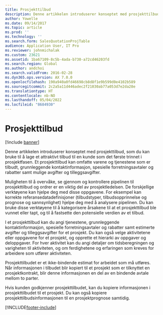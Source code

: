 ```yaml
---
title: Prosjekttilbud
description: Denne artikkelen introduserer konseptet med prosjekttilbud, som du kan bruke til å lage et attraktivt tilbud til en kunde som det første trinnet i prosjektfasen. Et prosjekttilbud kan omfatte varene og tjenestene som er tilbudt, grunnleggende kontaktinformasjon, spesielle forretningsavtaler og rabatter samt mulige avgifter og tilleggsavgifter.
author: Yowelle
ms.date: 09/14/2017
ms.topic: article
ms.prod: ''
ms.technology: ''
ms.search.form: SalesQuotationProjTable
audience: Application User, IT Pro
ms.reviewer: johnmichalak
ms.custom: 23621
ms.assetid: 1ba67109-8c5b-4ada-b730-a72cd46203fd
ms.search.region: Global
ms.author: andchoi
ms.search.validFrom: 2016-02-28
ms.dyn365.ops.version: AX 7.0.0
ms.openlocfilehash: 190a940a0fd46698cb8d8f1e9b599d0e4102b589
ms.sourcegitcommit: 2c2a5a11d446adec2f21030ab77a053d7e2da28e
ms.translationtype: HT
ms.contentlocale: nb-NO
ms.lasthandoff: 05/04/2022
ms.locfileid: "8684930"
---
```

# <a name="project-quotations"></a>Prosjekttilbud

[!include [banner](../includes/banner.md)]

Denne artikkelen introduserer konseptet med prosjekttilbud, som du kan bruke til å lage et attraktivt tilbud til en kunde som det første trinnet i prosjektfasen. Et prosjekttilbud kan omfatte varene og tjenestene som er tilbudt, grunnleggende kontaktinformasjon, spesielle forretningsavtaler og rabatter samt mulige avgifter og tilleggsavgifter. 

Muligheten til å overvåke, se gjennom og kontrollere pipelinen til prosjekttilbud og ordrer er en viktig del av prosjektledelsen. De forskjellige verktøyene kan hjelpe deg med disse oppgavene. For eksempel kan korrekte referansedatadefinisjoner (tilbudstyper, tilbudsopprinnelse og prognose og sannsynlighet) hjelpe deg med å analysere pipelinen. Du kan bruke disse verktøyene til å kategorisere årsakene til at et prosjekttilbud ble vunnet eller tapt, og til å fastsette den potensielle verdien av et tilbud. 

I et prosjekttilbud kan du angi tjenestene, grunnleggende kontaktinformasjon, spesielle forretningsavtaler og rabatter samt estimerte avgifter og tilleggsavgifter for et prosjekt. Du kan også velge aktivitetene eller oppgavene for et prosjekt, og opprette et hierarki av oppgaver og deloppgaver. For hver aktivitet kan du angi detaljer om tidsberegningen og varigheten til aktiviteten, og om ferdighetene og erfaringen som kreves for arbeidere som utfører aktiviteten. 

Prosjekttilbudet er et ikke-bindende estimat for arbeidet som må utføres. Når informasjonen i tilbudet blir kopiert til et prosjekt som er tilknyttet en prosjektkontrakt, blir denne informasjonen en del av en bindende avtale mellom to parter. 

Hvis kunden godkjenner prosjekttilbudet, kan du kopiere informasjonen i prosjekttilbudet til et prosjekt. Du kan også kopiere prosjekttilbudsinformasjonen til en prosjektprognose samtidig.





[!INCLUDE[footer-include](../includes/footer-banner.md)]